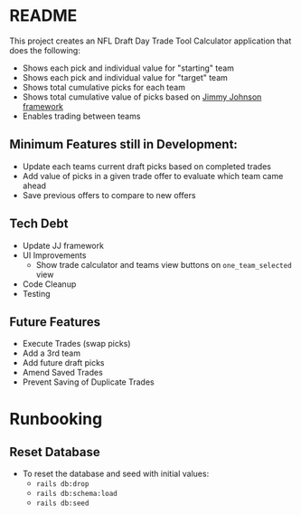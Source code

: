 # README

This project creates an NFL Draft Day Trade Tool Calculator application that does the following:
- Shows each pick and individual value for "starting" team
- Shows each pick and individual value for "target" team
- Shows total cumulative picks for each team
- Shows total cumulative value of picks based on [Jimmy Johnson framework](https://www.nytimes.com/athletic/5426403/2024/04/25/nfl-draft-trade-value-chart-jimmy-johnson-explained/)
- Enables trading between teams


## Minimum Features still in Development:
- Update each teams current draft picks based on completed trades
- Add value of picks in a given trade offer to evaluate which team came ahead
- Save previous offers to compare to new offers

## Tech Debt
- Update JJ framework 
- UI Improvements
  - Show trade calculator and teams view buttons on `one_team_selected` view 
- Code Cleanup
- Testing

## Future Features
- Execute Trades (swap picks)
- Add a 3rd team
- Add future draft picks
- Amend Saved Trades
- Prevent Saving of Duplicate Trades 

# Runbooking
## Reset Database 
- To reset the database and seed with initial values:
  - `rails db:drop`
  - `rails db:schema:load`    
  - `rails db:seed` 